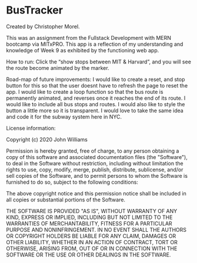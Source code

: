 # BusTracker
Created by Christopher Morel. 

This was an assignment from the Fullstack Development with MERN bootcamp via MITxPRO. This app is a reflection of my understanding and knowledge of Week 9 as exhibited by the functioning web app. 

How to run: Click the “show stops between MIT & Harvard”, and you will see the route become animated by the marker. 
 
Road-map of future improvements:
I would like to create a reset, and stop button for this so that the user doesnt have to refresh the page to reset the app.
I would like to create a loop function so that the bus route is permanently animated, and reverses once it reaches the end of its route.
I would like to include all bus stops and routes.
I would also like to style the button a little more so it is transparent.
I would love to take the same idea and code it for the subway system here in NYC.

License information:

Copyright (c) 2020 John Williams

Permission is hereby granted, free of charge, to any person obtaining a copy
of this software and associated documentation files (the "Software"), to deal
in the Software without restriction, including without limitation the rights
to use, copy, modify, merge, publish, distribute, sublicense, and/or sell
copies of the Software, and to permit persons to whom the Software is
furnished to do so, subject to the following conditions:

The above copyright notice and this permission notice shall be included in all
copies or substantial portions of the Software.

THE SOFTWARE IS PROVIDED "AS IS", WITHOUT WARRANTY OF ANY KIND, EXPRESS OR
IMPLIED, INCLUDING BUT NOT LIMITED TO THE WARRANTIES OF MERCHANTABILITY,
FITNESS FOR A PARTICULAR PURPOSE AND NONINFRINGEMENT. IN NO EVENT SHALL THE
AUTHORS OR COPYRIGHT HOLDERS BE LIABLE FOR ANY CLAIM, DAMAGES OR OTHER
LIABILITY, WHETHER IN AN ACTION OF CONTRACT, TORT OR OTHERWISE, ARISING FROM,
OUT OF OR IN CONNECTION WITH THE SOFTWARE OR THE USE OR OTHER DEALINGS IN THE
SOFTWARE. 
